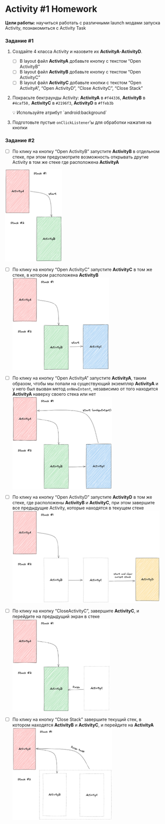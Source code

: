 # Activity #1 Homework

**Цели работы:** научиться работать с различными launch модами запуска Activity, познакомиться с Activity Task

### Задание #1

1. Cоздайте 4 класса Activity и назовите их **ActivityA**-**ActivityD**.
    - [ ] В layout файл **ActivityA** добавьте кнопку с текстом “Open ActivityB”
    - [ ] В layout файл **ActivityB** добавьте кнопку с текстом “Open ActivityC”
    - [ ] В layout файл **ActivityC** добавьте кнопки с текстом “Open ActivityA”, “Open ActivityD”, “Close ActivityC”, “Close Stack”
2. Покрасьте бекграунды Activity: **ActivityA** в `#f44336`, **ActivityB** в `#4caf50,` **ActivityC** в `#2196f3`, **ActivityD** в `#ffeb3b`

    <aside>
    💡 Используйте атрибут `android:background`
    </aside>

3. Подготовьте пустые `onClickListener`’ы для обработки нажатия на кнопки

### Задание #2

- [ ] По клику на кнопку “Open ActivityB” запустите **ActivityB** в отдельном стеке, при этом предусмотрите возможность открывать другие Activity в том же стеке где расположена **ActivityA**
      
<img src="readme_image/01.png" alt="Untitled" height="300"/>

- [ ] По клику на кнопку “Open ActivityC” запустите **ActivityC** в том же стеке, в котором расположена **ActivityB**
      <img src="readme_image/02.png" alt="Untitled" height="300"/>

- [ ] По клику на кнопку “Open ActivityA” запустите **ActivityA**, таким образом, чтобы мы попали на существующий экземпляр  **ActivityA** и у него был вызван метод `onNewIntent`, независимо от того находится **ActivityA** наверху своего стека или нет
      <img src="readme_image/03.png" alt="Untitled" height="300"/>

- [ ] По клику на кнопку “Open ActivityD” запустите **ActivityD** в том же стеке, где расположены **ActivityB** и **ActivityC**, при этом завершите все предыдущие Activity, которые находятся в текущем стеке
      <img src="readme_image/04.png" alt="Untitled" height="300"/>

- [ ] По клику на кнопку “CloseActivityC”, завершите **ActivityC**, и перейдите на предыдущий экран в стеке
      <img src="readme_image/05.png" alt="Untitled" height="300"/>

- [ ] По клику на кнопку “Close Stack” завершите текущий стек, в котором находятся **ActivityB** и **ActivityC**, и перейдите на **ActivityA**
      <img src="readme_image/06.png" alt="Untitled" height="300"/>